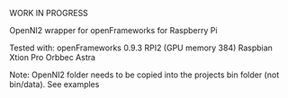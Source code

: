WORK IN PROGRESS

OpenNI2 wrapper for openFrameworks for Raspberry Pi

Tested with:
openFrameworks 0.9.3
RPI2 (GPU memory 384)
Raspbian
Xtion Pro
Orbbec Astra

Note:
OpenNI2 folder needs to be copied into the projects bin folder (not bin/data). See examples


